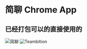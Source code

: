 # 简聊 Chrome App


## 已经打包可以的直接使用的
![简聊](extensions/Talk.ai.crx)
![Teambition](extensions/Teambition.crx)